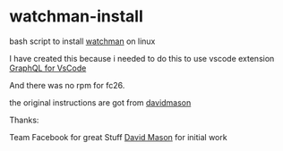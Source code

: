 # watchman-install

bash script to install [watchman](https://facebook.github.io/watchman/) on linux

I have created this because i needed to do this to use vscode extension
[GraphQL for VsCode](https://marketplace.visualstudio.com/items?itemName=kumar-harsh.graphql-for-vscode)

And there was no rpm for fc26.

the original instructions are got from [davidmason](https://gist.github.com/davidmason/5b9c43202ad4c4ff562badbf2a25ae68)

Thanks:

Team Facebook for great Stuff
[David Mason](https://gist.github.com/davidmason) for initial work